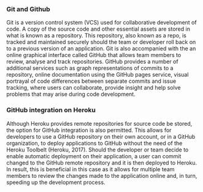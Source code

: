 ### Git and Github

Git is a version control system (VCS) used for collaborative development of code. A copy of the source code and other essential assets are stored in what is known as a repository. This repository, also known as a repo, is tracked and maintained securely should the team or developer roll back on to a previous version of an application. Git is also accompanied with the an online graphical interface called GitHub that allows team members to review, analyse and track repositories. GitHub provides a number of additional services such as graph representations of commits to a repository, online documentation using the GitHub pages service, visual portrayal of code differences between separate commits and issue tracking, where users can collaborate, provide insight and help solve problems that may arise during code development.

### GitHub integration on Heroku
Although Heroku provides remote repositories for source code be stored, the option for GitHub integration is also permitted. This allows for developers to use a GitHub repository on their own account, or in a GitHub organization, to deploy applications to GitHub without the need of the Heroku Toolbelt (Heroku, 2017). Should the developer or team decide to enable automatic deployment on their application, a user can commit changed to the GitHub remote repository and it is then deployed to Heroku. In result, this is beneficial in this case as it allows for multiple team members to review the changes made to the application online and, in turn, speeding up the development process.
